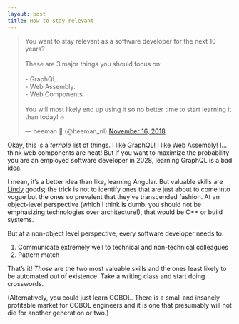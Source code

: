 ```yaml
---
layout: post
title: How to stay relevant
---
```

<blockquote class="twitter-tweet"><p lang="en" dir="ltr">You want to stay relevant as a software developer for the next 10 years? <br><br>These are 3 major things you should focus on:<br><br>- GraphQL.<br>- Web Assembly.<br>- Web Components.<br><br>You will most likely end up using it so no better time to start learning it than today! 🔥</p>&mdash; beeman 🐝 (@beeman_nl) <a href="https://twitter.com/beeman_nl/status/1063563907799887874?ref_src=twsrc%5Etfw">November 16, 2018</a></blockquote> <script async src="https://platform.twitter.com/widgets.js" charset="utf-8"></script>

Okay, this is a *terrible* list of things.  I like GraphQL!  I like Web Assembly!  I... think web components are neat!  But if you want to maximize the probability you are an employed software developer in 2028, learning GraphQL is a bad idea.  

I mean, it’s a better idea than like, learning Angular.  But valuable skills are [Lindy](https://en.wikipedia.org/wiki/Lindy_effect) goods; the trick is not to identify ones that are just about to come into vogue but the ones so prevalent that they’ve transcended fashion.  At an object-level perspective (which I think is dumb: you should not be emphasizing technologies over architecture!), that would be C++ or build systems.

But at a non-object level perspective, every software developer needs to:

1. Communicate extremely well to technical and non-technical colleagues
2. Pattern match

That’s it!  *Those* are the two most valuable skills and the ones least likely to be automated out of existence.  Take a writing class and start doing crosswords.

(Alternatively, you could just learn COBOL.  There is a small and insanely profitable market for COBOL engineers and it is one that presumably will not die for another generation or two.)
